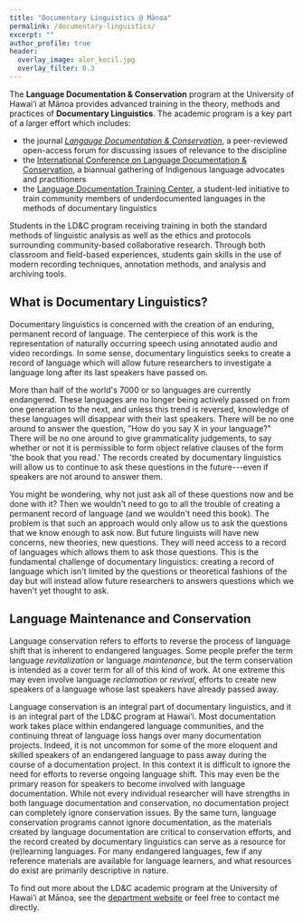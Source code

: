```yaml
---
title: "Documentary Linguistics @ Mānoa"
permalink: /documentary-linguistics/
excerpt: ""
author_profile: true
header:
  overlay_image: alor_kecil.jpg
  overlay_filter: 0.3
---
```


The  **Language Documentation &amp; Conservation** program at the University of Hawai‘i at Mānoa provides advanced training in the theory, methods and practices of **Documentary Linguistics**. The academic program is a key part of a larger effort which includes:

* the journal [*Langauge Documentation &amp; Conservation*](http://nflrc.hawaii.edu/ldc/), a peer-reviewed open-access forum for discussing issues of relevance to the discipline
* the [International Conference on Language Documentation &amp; Conservation](http://icldc.org), a biannual gathering of Indigenous language advocates and practitioners  
* the [Language Documentation Training Center](http://ldtc.org), a student-led initiative to train community members of underdocumented languages in the methods of documentary linguistics

Students in the LD&amp;C program receiving training in both the standard methods of linguistic analysis as well as the ethics and protocols surrounding community-based collaborative research. Through both classroom and field-based experiences, students gain skills in the use of modern recording techniques, annotation methods, and analysis and archiving tools.


## What is Documentary Linguistics?

Documentary linguistics is concerned with the creation of an enduring, permanent record of language. The centerpiece of this work is the representation of naturally occurring speech using annotated audio and video recordings. In some sense, documentary linguistics seeks to create a record of language which will allow future researchers to investigate a language long after its last speakers have passed on.

More than half of the world's 7000 or so languages are currently endangered. These languages are no longer being actively passed on from one generation to the next, and unless this trend is reversed, knowledge of these languages will disappear with their last speakers. There will be no one around to answer the question, "How do you say X in your language?" There will be no one around to give grammaticality judgements, to say whether or not it is permissible to form object relative clauses of the form 'the book that you read.' The records created by documentary linguistics will allow us to continue to ask these questions in the future---even if speakers are not around to answer them.

You might be wondering,  why not just ask all of these questions now and be done with it? Then we wouldn't need to go to all the trouble of creating a permanent record of language (and we wouldn't need this book). The problem is that such an approach would only allow us to ask the questions that we know enough to ask now. But future linguists will have new concerns, new theories, new questions. They will need access to a record of languages which allows them to ask those questions. This is the fundamental challenge of documentary linguistics: creating a record of language which isn't limited by the questions or theoretical fashions of the day but will instead allow future researchers to answers questions which we haven't yet thought to ask.

## Language Maintenance and Conservation

Language conservation refers to efforts to reverse the process of language shift that is inherent to endangered languages. Some people prefer the term language *revitalization* or language *maintenance*, but the term conservation is intended as a cover term for all of this kind of work. At one extreme this may even involve language *reclamation* or *revival*, efforts to create new speakers of a language whose last speakers have already passed away.

Language conservation is an integral part of documentary linguistics, and it is an integral part of the LD&amp;C program at Hawai‘i. Most documentation work takes place within endangered language communities, and the continuing threat of language loss hangs over many documentation projects. Indeed, it is not uncommon for some of the more eloquent and skilled speakers of an endangered language to pass away during the course of a documentation project. In this context it is difficult to ignore the need for efforts to reverse ongoing language shift. This may even be the primary reason for speakers  to become involved with language documentation. While not every individual researcher will have strengths in both language documentation and conservation, no documentation project can completely ignore conservation issues. By the same turn, language conservation programs cannot ignore documentation, as the materials created by language documentation are critical to conservation efforts, and the record created by documentary linguistics can serve as a resource for (re)learning languages. For many endangered languages, few if any reference materials are available for language learners, and what resources do exist are primarily descriptive in nature.


To find out more about the LD&amp;C academic program at the University of Hawai‘i at Mānoa, see the [department website](http://ling.hawaii.edu) or feel free to contact me directly.
